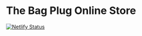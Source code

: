 # The Bag Plug Online Store
[![Netlify Status](https://api.netlify.com/api/v1/badges/e4ec07cf-880e-4c10-b10d-c1043cf63ff1/deploy-status)](https://app.netlify.com/sites/the-bag-plug/deploys)